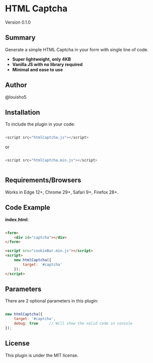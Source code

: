 # HTML Captcha

Version 0.1.0

## Summary

Generate a simple HTML Captcha in your form with single line of code. 

* <strong>Super lightweight, only 4KB</strong><br>
* <strong>Vanilla JS with no library required</strong><br>
* <strong>Minimal and ease to use</strong><br>

## Author

@louisho5

## Installation

To include the plugin in your code:

```js script

<script src="htmlCaptcha.js"></script>

```

or


```js script

<script src="htmlCaptcha.min.js"></script>
	
```

## Requirements/Browsers

Works in Edge 12+, Chrome 29+, Safari 9+, Firefox 28+.

## Code Example

**index.html**:

```html

<form>
	<div id="captcha"></div>
</form>

<script src="cookieBar.min.js"></script>
<script>
    new htmlCaptcha({
		target: '#captcha'
	});
</script>

```

## Parameters

There are 2 optional parameters in this plugin:

```js script

new htmlCaptcha({
    target: '#captcha',
    debug: true		// Will show the valid code in console
});

```

## License

This plugin is under the MIT license.
